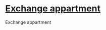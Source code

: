 # [Exchange appartment](https://anastasiiakochurenkovapm.github.io/exchange_appartment/ "Site on GitHub Pages")
Exchange appartment